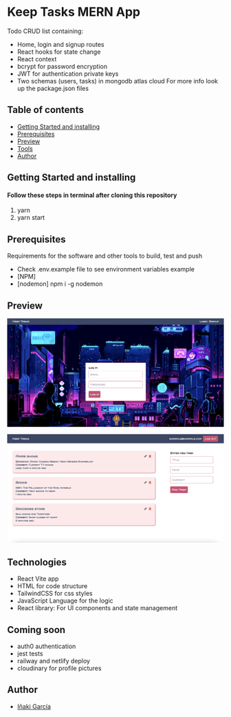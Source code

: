 # Keep Tasks MERN App
Todo CRUD list containing:
- Home, login and signup routes
- React hooks for state change
- React context
- bcrypt for password encryption
- JWT for authentication private keys
- Two schemas (users, tasks) in mongodb atlas cloud
For more info look up the package.json files

## Table of contents

- [Getting Started and installing](#getting-started-and-installing)
- [Prerequisites](#prerequisites)
- [Preview](#preview)
- [Tools](#tools)
- [Author](#author)

## Getting Started and installing

#### Follow these steps in terminal after cloning this repository
1. yarn
2. yarn start

## Prerequisites

Requirements for the software and other tools to build, test and push 
- Check .env.example file to see environment variables example
- [NPM]
- [nodemon] npm i -g nodemon

## Preview
![Login page preview](/assets/login.png)

![Home page preview](/assets/home.png)

## Technologies
- React Vite app
- HTML for code structure
- TailwindCSS for css styles
- JavaScript Language for the logic
- React library: For UI components and state management

## Coming soon
- auth0 authentication
- jest tests
- railway and netlify deploy
- cloudinary for profile pictures

## Author
- <a href="https://github.com/igardiet">Iñaki García</a>